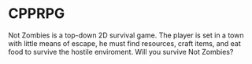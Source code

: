 # CPPRPG
Not Zombies is a top-down 2D survival game. The player is set in a town with little means of escape, he must find resources, craft items, and eat food to survive the hostile enviroment. Will you survive Not Zombies?
